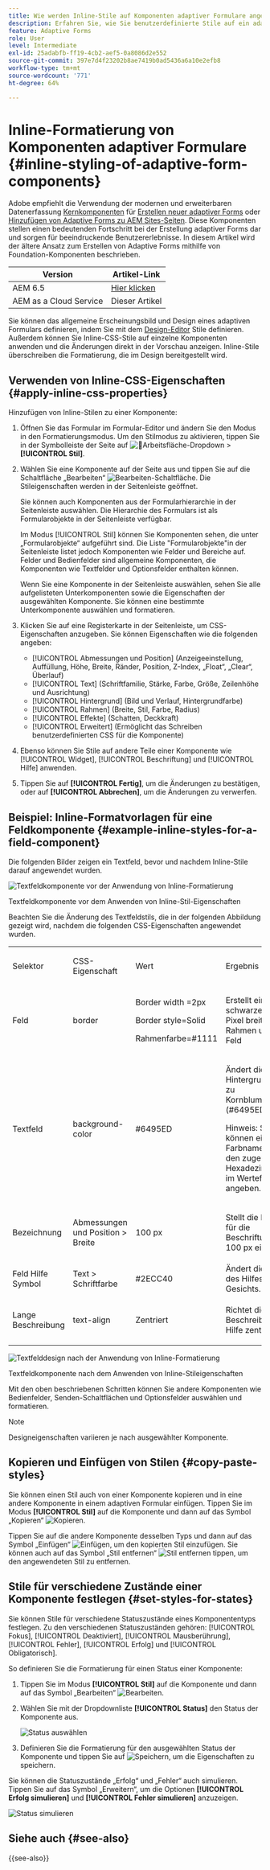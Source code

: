 ```yaml
---
title: Wie werden Inline-Stile auf Komponenten adaptiver Formulare angewendet?
description: Erfahren Sie, wie Sie benutzerdefinierte Stile auf ein adaptives Formular anwenden können. Sie können auch Inline-CSS-Eigenschaften auf einzelne Komponenten eines adaptiven Formulars anwenden.
feature: Adaptive Forms
role: User
level: Intermediate
exl-id: 25adabfb-ff19-4cb2-aef5-0a8086d2e552
source-git-commit: 397e7d4f23202b8ae7419b0ad5436a6a10e2efb8
workflow-type: tm+mt
source-wordcount: '771'
ht-degree: 64%

---
```


# Inline-Formatierung von Komponenten adaptiver Formulare {#inline-styling-of-adaptive-form-components}

<span class="preview"> Adobe empfiehlt die Verwendung der modernen und erweiterbaren Datenerfassung [Kernkomponenten](https://experienceleague.adobe.com/docs/experience-manager-core-components/using/adaptive-forms/introduction.html?lang=de) für [Erstellen neuer adaptiver Forms](/help/forms/creating-adaptive-form-core-components.md) oder [Hinzufügen von Adaptive Forms zu AEM Sites-Seiten](/help/forms/create-or-add-an-adaptive-form-to-aem-sites-page.md). Diese Komponenten stellen einen bedeutenden Fortschritt bei der Erstellung adaptiver Forms dar und sorgen für beeindruckende Benutzererlebnisse. In diesem Artikel wird der ältere Ansatz zum Erstellen von Adaptive Forms mithilfe von Foundation-Komponenten beschrieben. </span>

| Version | Artikel-Link |
| -------- | ---------------------------- |
| AEM 6.5 | [Hier klicken](https://experienceleague.adobe.com/docs/experience-manager-65/forms/adaptive-forms-basic-authoring/inline-style-adaptive-forms.html) |
| AEM as a Cloud Service | Dieser Artikel |

Sie können das allgemeine Erscheinungsbild und Design eines adaptiven Formulars definieren, indem Sie mit dem [Design-Editor](themes.md) Stile definieren. Außerdem können Sie Inline-CSS-Stile auf einzelne Komponenten anwenden und die Änderungen direkt in der Vorschau anzeigen. Inline-Stile überschreiben die Formatierung, die im Design bereitgestellt wird.

## Verwenden von Inline-CSS-Eigenschaften {#apply-inline-css-properties}

Hinzufügen von Inline-Stilen zu einer Komponente:

1. Öffnen Sie das Formular im Formular-Editor und ändern Sie den Modus in den Formatierungsmodus. Um den Stilmodus zu aktivieren, tippen Sie in der Symbolleiste der Seite auf ![&#128279;](assets/Smock_ChevronDown.svg)Arbeitsfläche-Dropdown > **[!UICONTROL Stil]**.
1. Wählen Sie eine Komponente auf der Seite aus und tippen Sie auf die Schaltfläche „Bearbeiten“ ![Bearbeiten-Schaltfläche](assets/edit.svg). Die Stileigenschaften werden in der Seitenleiste geöffnet.

   Sie können auch Komponenten aus der Formularhierarchie in der Seitenleiste auswählen. Die Hierarchie des Formulars ist als Formularobjekte in der Seitenleiste verfügbar.

   Im Modus [!UICONTROL Stil] können Sie Komponenten sehen, die unter „Formularobjekte“ aufgeführt sind. Die Liste &quot;Formularobjekte&quot;in der Seitenleiste listet jedoch Komponenten wie Felder und Bereiche auf. Felder und Bedienfelder sind allgemeine Komponenten, die Komponenten wie Textfelder und Optionsfelder enthalten können.

   Wenn Sie eine Komponente in der Seitenleiste auswählen, sehen Sie alle aufgelisteten Unterkomponenten sowie die Eigenschaften der ausgewählten Komponente. Sie können eine bestimmte Unterkomponente auswählen und formatieren.

1. Klicken Sie auf eine Registerkarte in der Seitenleiste, um CSS-Eigenschaften anzugeben. Sie können Eigenschaften wie die folgenden angeben:

   * [!UICONTROL Abmessungen und Position] (Anzeigeeinstellung, Auffüllung, Höhe, Breite, Ränder, Position, Z-Index, „Float“, „Clear“, Überlauf)
   * [!UICONTROL Text] (Schriftfamilie, Stärke, Farbe, Größe, Zeilenhöhe und Ausrichtung)
   * [!UICONTROL Hintergrund] (Bild und Verlauf, Hintergrundfarbe)
   * [!UICONTROL Rahmen] (Breite, Stil, Farbe, Radius)
   * [!UICONTROL Effekte] (Schatten, Deckkraft)
   * [!UICONTROL Erweitert] (Ermöglicht das Schreiben benutzerdefinierten CSS für die Komponente)

1. Ebenso können Sie Stile auf andere Teile einer Komponente wie [!UICONTROL Widget], [!UICONTROL Beschriftung] und [!UICONTROL Hilfe] anwenden.
1. Tippen Sie auf **[!UICONTROL Fertig]**, um die Änderungen zu bestätigen, oder auf **[!UICONTROL Abbrechen]**, um die Änderungen zu verwerfen.

## Beispiel: Inline-Formatvorlagen für eine Feldkomponente {#example-inline-styles-for-a-field-component}

Die folgenden Bilder zeigen ein Textfeld, bevor und nachdem Inline-Stile darauf angewendet wurden.

![Textfeldkomponente vor der Anwendung von Inline-Formatierung](assets/no-style.png)

Textfeldkomponente vor dem Anwenden von Inline-Stil-Eigenschaften

Beachten Sie die Änderung des Textfeldstils, die in der folgenden Abbildung gezeigt wird, nachdem die folgenden CSS-Eigenschaften angewendet wurden.

<table>
 <tbody>
  <tr>
   <td><p>Selektor</p> </td>
   <td><p>CSS-Eigenschaft</p> </td>
   <td><p>Wert</p> </td>
   <td><p>Ergebnis</p> </td>
  </tr>
  <tr>
   <td><p>Feld</p> </td>
   <td><p>border</p> </td>
   <td><p>Border width =2px</p> <p>Border style=Solid</p> <p>Rahmenfarbe=#1111</p> </td>
   <td><p>Erstellt einen schwarzen, 2 Pixel breiten Rahmen um das Feld</p> </td>
  </tr>
  <tr>
   <td><p>Textfeld</p> </td>
   <td><p>background-color</p> </td>
   <td><p>#6495ED</p> </td>
   <td><p>Ändert die Hintergrundfarbe zu Kornblumenblau (#6495ED)</p> <p>Hinweis: Sie können einen Farbnamen oder den zugehörigen Hexadezimalcode im Wertefeld angeben.</p> </td>
  </tr>
  <tr>
   <td><p>Bezeichnung</p> </td>
   <td><p>Abmessungen und Position &gt; Breite</p> </td>
   <td><p>100 px</p> </td>
   <td><p>Stellt die Breite für die Beschriftung auf 100 px ein</p> </td>
  </tr>
  <tr>
   <td>Feld Hilfe Symbol</td>
   <td>Text &gt; Schriftfarbe</td>
   <td>#2ECC40</td>
   <td>Ändert die Farbe des Hilfesymbol-Gesichts.</td>
  </tr>
  <tr>
   <td><p>Lange Beschreibung</p> </td>
   <td><p>text-align</p> </td>
   <td><p>Zentriert</p> </td>
   <td><p>Richtet die lange Beschreibung der Hilfe zentriert aus</p> </td>
  </tr>
 </tbody>
</table>

![Textfelddesign nach der Anwendung von Inline-Formatierung](assets/applied-style.png)

Textfeldkomponente nach dem Anwenden von Inline-Stileigenschaften

Mit den oben beschriebenen Schritten können Sie andere Komponenten wie Bedienfelder, Senden-Schaltflächen und Optionsfelder auswählen und formatieren.

>[!NOTE]
>
>Designeigenschaften variieren je nach ausgewählter Komponente.

## Kopieren und Einfügen von Stilen {#copy-paste-styles}

Sie können einen Stil auch von einer Komponente kopieren und in eine andere Komponente in einem adaptiven Formular einfügen. Tippen Sie im Modus **[!UICONTROL Stil]** auf die Komponente und dann auf das Symbol „Kopieren“ ![Kopieren](assets/property-copy-icon.svg).

Tippen Sie auf die andere Komponente desselben Typs und dann auf das Symbol „Einfügen“ ![Einfügen](assets/Smock_Paste_18_N.svg), um den kopierten Stil einzufügen. Sie können auch auf das Symbol „Stil entfernen“ ![Stil entfernen](assets/clear-style-icon.svg) tippen, um den angewendeten Stil zu entfernen.

## Stile für verschiedene Zustände einer Komponente festlegen {#set-styles-for-states}

Sie können Stile für verschiedene Statuszustände eines Komponententyps festlegen. Zu den verschiedenen Statuszuständen gehören: [!UICONTROL Fokus], [!UICONTROL Deaktiviert], [!UICONTROL Mausberührung], [!UICONTROL Fehler], [!UICONTROL Erfolg] und [!UICONTROL Obligatorisch].

So definieren Sie die Formatierung für einen Status einer Komponente:

1. Tippen Sie im Modus **[!UICONTROL Stil]** auf die Komponente und dann auf das Symbol „Bearbeiten“ ![Bearbeiten](assets/Smock_Edit_18_N.svg).

1. Wählen Sie mit der Dropdownliste **[!UICONTROL Status]** den Status der Komponente aus.

   ![Status auswählen](assets/select-state.png)

1. Definieren Sie die Formatierung für den ausgewählten Status der Komponente und tippen Sie auf ![Speichern](assets/save_icon.svg), um die Eigenschaften zu speichern.

Sie können die Statuszustände „Erfolg“ und „Fehler“ auch simulieren. Tippen Sie auf das Symbol „Erweitern“, um die Optionen **[!UICONTROL Erfolg simulieren]** und **[!UICONTROL Fehler simulieren]** anzuzeigen.

![Status simulieren](assets/simulate-states.png)


## Siehe auch {#see-also}

{{see-also}}


<!--

>[!MORELIKETHIS]
>
>* [Use themes in Adaptive Form Core Components ](/help/forms/using-themes-in-core-components.md)

-->